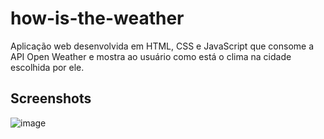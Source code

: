 # how-is-the-weather
Aplicação web desenvolvida em HTML, CSS e JavaScript que consome a API Open Weather e mostra ao usuário como está o clima na cidade escolhida por ele.

## Screenshots
![image](https://github.com/Lukareliz/how-is-the-weather/assets/101203704/6f41549b-3b58-4989-94cf-0a42173274e1)

